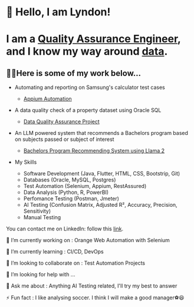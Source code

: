 # 🚀 Hello, I am Lyndon!
# I am a [Quality Assurance Engineer](https://www.linkedin.com/in/lyndon-takudzwa-simango/), and I know my way around [data](https://github.com/CertainTingz/DataQualityAssurance).


## 👨‍💻Here is some of my work below...
- Automating and reporting on Samsung's calculator test cases
  - [Appium Automation](https://github.com/CertainTingz/SamsungCalculatorAutomation)
- A data quality check of a property dataset using Oracle SQL
  - [Data Quality Assurance Project](https://github.com/CertainTingz/DataQualityAssurance)
- An LLM powered system that recommends a Bachelors program based on subjects passed or subject of interest
  - [Bachelors Program Recommending System using Llama 2](//abc)
 
- My Skills
  - Software Development (Java, Flutter, HTML, CSS, Bootstrip, Git)
  - Databases (Oracle, MySQL, Postgres)
  - Test Automation (Selenium, Appium, RestAssured)
  - Data Analysis (Python, R, PowerBI)
  - Perfomance Testing (Postman, Jmeter) 
  - AI Testing (Confusion Matrix, Adjusted R², Accuracy, Precision, Sensitivity)
  - Manual Testing
 
You can contact me on LinkedIn: follow this [link](https://www.linkedin.com/in/lyndon-takudzwa-simango/).

🔭 I’m currently working on : Orange Web Automation with Selenium

🌱 I’m currently learning : CI/CD, DevOps

👯 I’m looking to collaborate on : Test Automation Projects

🤔 I’m looking for help with ...

💬 Ask me about : Anything AI Testing related, I'll try my best to answer

⚡ Fun fact : I like analysing soccer. I think I will make a good manager⚽😆

